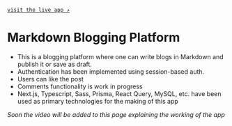 [`visit the live app ↗`](https://next-mdx-notes-app.vercel.app/)

# Markdown Blogging Platform
- This is a blogging platform where one can write blogs in Markdown and publish it or save as draft.
- Authentication has been implemented using session-based auth.
- Users can like the post
- Comments functionality is work in progress
- Next.js, Typescript, Sass, Prisma, React Query, MySQL, etc. have been used as primary technologies for the making of this app

*Soon the video will be added to this page explaining the working of the app*